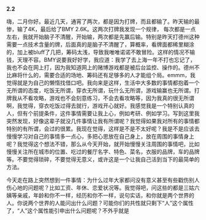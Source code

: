 
**2.2**

嗨，二月你好。最近几天，通宵了两次，都是因为打牌，而且都输了。昨天输的最惨，输了4K，最后给了BMY 2.6K。这两次打牌我发现一个规律， 每次都是一点左右，我就开始脑子不清醒，开始输，两次都是先赢后输。特别是昨天打德州这种需要一点技术含量的牌，后面真的是脑子不清醒了，算概率，看牌面都稀里糊涂的，加上被bluff了几把，筹码太浅，导致我唯唯诺诺不敢冒险。这样的情况不输钱，天理不容。BMY说要我好好学，我应道：我学了去上海一年不打也忘记了，我也不会在网上打，因为我知道网上的赌博游戏都是被后台监控、操作的。德州不比麻将什么的，需要合适的场地、筹码还有足够多的人才能组个局。emmm，我觉得就是为自己的懒惰找借口吧。我向来是这样，生活中大多数的事情都抱着一个无所谓的态度，吃饭无所谓，穿衣无所谓，玩什么无所谓，游戏输赢也无所谓。打牌我从不看攻略，游戏也不会刻意练习，不会去看攻略等，因为我真的很无所谓啊，我觉得，穿衣吃饭过得去就行，游戏开心就好。我感觉我是一个特别认真的人，但有个前提条件，这件事情需要让我上心，例如考研、例如学习。写到这里我突然发现，好像这辈子就没几件事情让我有所谓呢？我觉得如果我对所有的事情都特别的有所谓，会过的很累。我现在觉得，这样是不是不太好呢？我是不是应该去慢慢学习对自己的事情多一点心，多把心思放在自己身上，放在周围的事情身上呢？我觉得这个想法不错，那么从今天开始，就开始慢慢关注周围的事情吧，比如慢慢关注所在城市的位置、吃过的餐厅名字、特色、菜名，衣服的品牌，车的品牌等。不要觉得琐碎，不要觉得无意义，或许这是一个让我自己活到当下的最简单的方法。

今天走在路上突然想到一件事情：为什么过年大家都问没有意义甚至有些戳伤别人伤心地的问题呢？比如工资、年休、恋爱状况等。我觉得吧，问这些的都是三姑六姨等亲戚，年龄和你不一样，经历和你不一样，说句实话，和你就是两个世界的人。你说两个世界的人能问出什么问题？可能你们的共性就只剩下“人”这个属性了，“人”这个属性能引申出什么问题呢？不外乎就是
<!--stackedit_data:
eyJoaXN0b3J5IjpbLTgxODQ0MzA5M119
-->